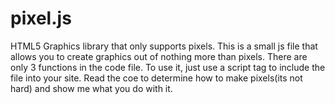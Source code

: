 # pixel.js
HTML5 Graphics library that only supports pixels.
This is a small js file that allows you to create graphics out of nothing more than pixels. There are only 3 functions in the code file. To use it, just use a script tag to include the file into your site. Read the coe to determine how to make pixels(its not hard) and show me what you do with it.
